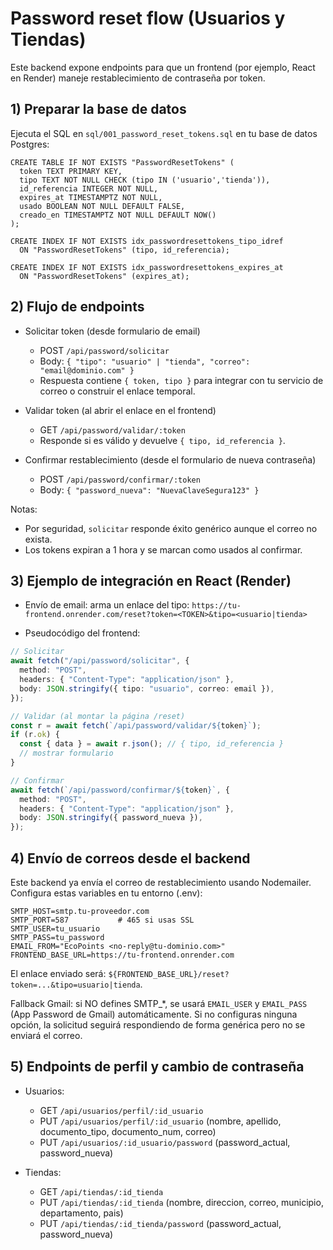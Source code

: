 # Password reset flow (Usuarios y Tiendas)

Este backend expone endpoints para que un frontend (por ejemplo, React en Render) maneje restablecimiento de contraseña por token.

## 1) Preparar la base de datos

Ejecuta el SQL en `sql/001_password_reset_tokens.sql` en tu base de datos Postgres:

```
CREATE TABLE IF NOT EXISTS "PasswordResetTokens" (
  token TEXT PRIMARY KEY,
  tipo TEXT NOT NULL CHECK (tipo IN ('usuario','tienda')),
  id_referencia INTEGER NOT NULL,
  expires_at TIMESTAMPTZ NOT NULL,
  usado BOOLEAN NOT NULL DEFAULT FALSE,
  creado_en TIMESTAMPTZ NOT NULL DEFAULT NOW()
);

CREATE INDEX IF NOT EXISTS idx_passwordresettokens_tipo_idref
  ON "PasswordResetTokens" (tipo, id_referencia);

CREATE INDEX IF NOT EXISTS idx_passwordresettokens_expires_at
  ON "PasswordResetTokens" (expires_at);
```

## 2) Flujo de endpoints

- Solicitar token (desde formulario de email)

  - POST `/api/password/solicitar`
  - Body: `{ "tipo": "usuario" | "tienda", "correo": "email@dominio.com" }`
  - Respuesta contiene `{ token, tipo }` para integrar con tu servicio de correo o construir el enlace temporal.

- Validar token (al abrir el enlace en el frontend)

  - GET `/api/password/validar/:token`
  - Responde si es válido y devuelve `{ tipo, id_referencia }`.

- Confirmar restablecimiento (desde el formulario de nueva contraseña)
  - POST `/api/password/confirmar/:token`
  - Body: `{ "password_nueva": "NuevaClaveSegura123" }`

Notas:

- Por seguridad, `solicitar` responde éxito genérico aunque el correo no exista.
- Los tokens expiran a 1 hora y se marcan como usados al confirmar.

## 3) Ejemplo de integración en React (Render)

- Envío de email: arma un enlace del tipo:
  `https://tu-frontend.onrender.com/reset?token=<TOKEN>&tipo=<usuario|tienda>`

- Pseudocódigo del frontend:

```ts
// Solicitar
await fetch("/api/password/solicitar", {
  method: "POST",
  headers: { "Content-Type": "application/json" },
  body: JSON.stringify({ tipo: "usuario", correo: email }),
});

// Validar (al montar la página /reset)
const r = await fetch(`/api/password/validar/${token}`);
if (r.ok) {
  const { data } = await r.json(); // { tipo, id_referencia }
  // mostrar formulario
}

// Confirmar
await fetch(`/api/password/confirmar/${token}`, {
  method: "POST",
  headers: { "Content-Type": "application/json" },
  body: JSON.stringify({ password_nueva }),
});
```

## 4) Envío de correos desde el backend

Este backend ya envía el correo de restablecimiento usando Nodemailer. Configura estas variables en tu entorno (.env):

```
SMTP_HOST=smtp.tu-proveedor.com
SMTP_PORT=587           # 465 si usas SSL
SMTP_USER=tu_usuario
SMTP_PASS=tu_password
EMAIL_FROM="EcoPoints <no-reply@tu-dominio.com>"
FRONTEND_BASE_URL=https://tu-frontend.onrender.com
```

El enlace enviado será: `${FRONTEND_BASE_URL}/reset?token=...&tipo=usuario|tienda`.

Fallback Gmail: si NO defines SMTP\_\*, se usará `EMAIL_USER` y `EMAIL_PASS` (App Password de Gmail) automáticamente.
Si no configuras ninguna opción, la solicitud seguirá respondiendo de forma genérica pero no se enviará el correo.

## 5) Endpoints de perfil y cambio de contraseña

- Usuarios:

  - GET `/api/usuarios/perfil/:id_usuario`
  - PUT `/api/usuarios/perfil/:id_usuario` (nombre, apellido, documento_tipo, documento_num, correo)
  - PUT `/api/usuarios/:id_usuario/password` (password_actual, password_nueva)

- Tiendas:
  - GET `/api/tiendas/:id_tienda`
  - PUT `/api/tiendas/:id_tienda` (nombre, direccion, correo, municipio, departamento, pais)
  - PUT `/api/tiendas/:id_tienda/password` (password_actual, password_nueva)
